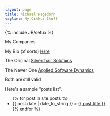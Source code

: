 ```yaml
---
layout: page
title: Michael Hagedorn
tagline: My Github Stuff
---
```

{% include JB/setup %}

My Companies

My Bio (of sorts) [Here](http://appsdynamic.com/about.html)

The Original [Silverchair Solutions](http://www.silverchairsolutions.com) 

The Newer One [Applied Software Dynamics](http://www.appsdynamic.com) 

Both are still valid


Here's a sample "posts list".

<ul class="posts">
  {% for post in site.posts %}
    <li><span>{{ post.date | date_to_string }}</span> &raquo; <a href="{{ BASE_PATH }}{{ post.url }}">{{ post.title }}</a></li>
  {% endfor %}
</ul>




